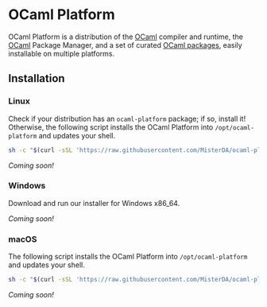 # OCaml Platform

OCaml Platform is a distribution of the [OCaml][ocaml] compiler and
runtime, the [OCaml][opam] Package Manager, and a set of curated [OCaml
packages][packages], easily installable on multiple platforms.

## Installation

### Linux

Check if your distribution has an `ocaml-platform` package; if so,
install it! Otherwise, the following script installs the OCaml
Platform into `/opt/ocaml-platform` and updates your shell.

```sh
sh -c "$(curl -sSL 'https://raw.githubusercontent.com/MisterDA/ocaml-platform/master/linux/installer.sh')"
```

_Coming soon!_

### Windows

Download and run our installer for Windows x86_64.

_Coming soon!_

### macOS

The following script installs the OCaml Platform into
`/opt/ocaml-platform` and updates your shell.

```sh
sh -c "$(curl -sSL 'https://raw.githubusercontent.com/MisterDA/ocaml-platform/master/macos/installer.sh')"
```

_Coming soon!_


[ocaml]: https://ocaml.org/
[opam]: https://opam.ocaml.org/
[packages]: ./ocaml-platform.opam
